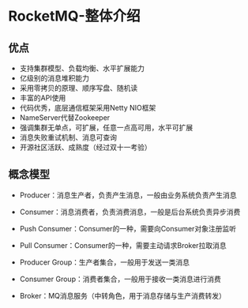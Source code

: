 # RocketMQ-整体介绍

## 优点

* 支持集群模型、负载均衡、水平扩展能力
* 亿级别的消息堆积能力
* 采用零拷贝的原理、顺序写盘、随机读
* 丰富的API使用
* 代码优秀，底层通信框架采用Netty NIO框架
* NameServer代替Zookeeper
* 强调集群无单点，可扩展，任意一点高可用，水平可扩展
* 消息失败重试机制、消息可查询
* 开源社区活跃、成熟度（经过双十一考验）

## 概念模型

* Producer：消息生产者，负责产生消息，一般由业务系统负责产生消息
* Consumer：消息消费者，负责消费消息，一般是后台系统负责异步消费

* Push Consumer：Consumer的一种，需要向Consumer对象注册监听
* Pull Consumer：Consumer的一种，需要主动请求Broker拉取消息

* Producer Group：生产者集合，一般用于发送一类消息
* Consumer Group：消费者集合，一般用于接收一类消息进行消费
* Broker：MQ消息服务（中转角色，用于消息存储与生产消费转发）

